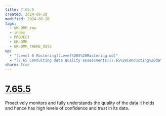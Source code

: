 ```yaml
---
title: 7.65.5
created: 2024-08-28
modified: 2024-08-28
tags:
  - UK-DMM_row
  - index
  - PROJECT
  - UK-DMM
  - UK-DMM_THEME_data
up:
  - "[Level 5 Mastering](Level%205%20Mastering.md)"
  - "[7.65 Conducting data quality assessments](7.65%20Conducting%20data%20quality%20assessments.md)"
share: true
---
```

# [7.65.5](7.65.5.md)

Proactively monitors and fully understands the quality of the data it holds and hence has high levels of confidence and trust in its data.

